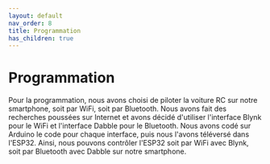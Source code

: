 ```yaml
---
layout: default
nav_order: 8
title: Programmation
has_children: true
---
```

# Programmation

 Pour la programmation, nous avons choisi de piloter la voiture RC sur notre smartphone, soit par WiFi, soit par Bluetooth. Nous avons fait des recherches poussées sur Internet et avons décidé d'utiliser l'interface Blynk pour le WiFi et l'interface Dabble pour le Bluetooth. Nous avons codé sur Arduino le code pour chaque interface, puis nous l'avons téléversé dans l'ESP32. Ainsi, nous pouvons contrôler l'ESP32 soit par WiFi avec Blynk, soit par Bluetooth avec Dabble sur notre smartphone.
 
